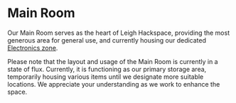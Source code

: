 # Main Room

Our Main Room serves as the heart of Leigh Hackspace, providing the most generous area for general use, and currently housing our dedicated [Electronics zone](electronics.md).

Please note that the layout and usage of the Main Room is currently in a state of flux. Currently, it is functioning as our primary storage area, temporarily housing various items until we designate more suitable locations. We appreciate your understanding as we work to enhance the space.